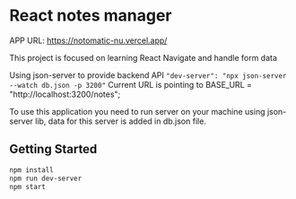 # React notes manager

APP URL: https://notomatic-nu.vercel.app/

This project is focused on learning React Navigate and handle form data

Using json-server to provide backend API `"dev-server": "npx json-server --watch db.json -p 3200"`
Current URL is pointing to BASE_URL = "http://localhost:3200/notes";

To use this application you need to run server on your machine using json-server lib, data for this server is added in db.json file.

## Getting Started

```bash
npm install
npm run dev-server
npm start

```
